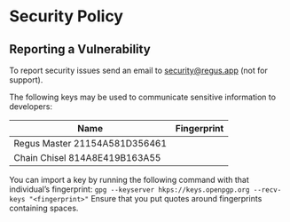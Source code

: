 # Security Policy

## Reporting a Vulnerability

To report security issues send an email to security@regus.app (not for support).

The following keys may be used to communicate sensitive information to developers:

| Name | Fingerprint |
|------|-------------|
| Regus Master 21154A581D356461
| Chain Chisel 814A8E419B163A55

You can import a key by running the following command with that individual’s fingerprint: `gpg --keyserver hkps://keys.openpgp.org --recv-keys "<fingerprint>"` Ensure that you put quotes around fingerprints containing spaces.
